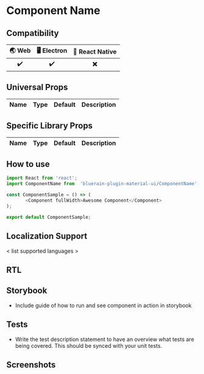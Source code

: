 # Component Name

## Compatibility

| 🌏 Web | 🖥 Electron | 📱 React Native |
| :---: | :--------: | :------------: |
|   :heavy_check_mark:   |     :heavy_check_mark:      |     :heavy_multiplication_x:     |

## Universal Props

| Name | Type | Default | Description |
|:-----|:-----|:--------|:------------|

## Specific Library Props

| Name | Type | Default | Description |
|:-----|:-----|:--------|:------------|

## How to use

```JavaScript
import React from 'react';
import ComponentName from  'bluerain-plugin-material-ui/ComponentName';

const ComponentSample = () => (
       <Component fullWidth>Awesome Component</Component>
);

export default ComponentSample;
```
## Localization Support
< list supported languages >

## RTL
<RTL Support>

## Storybook

- Include guide of how to run  and see component in action in storybook

## Tests

- Write the test description statement to have an overview what tests are being covered. This should be synced with your unit tests.

## Screenshots
<Attach screenshots if applicable>
